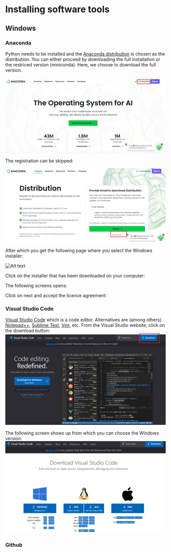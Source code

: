 # Installing software tools

## Windows

### Anaconda

Python needs to be installed and the [Anaconda distribution](https://www.anaconda.com/) is chosen as the distribution. You can either proceed by downloading the full installation or the restriced version (miniconda). Here, we choose to download the full version. 

![Alt text](../images/anaconda_02.png)

The registration can be skipped:

![Alt text](../images/anaconda_04.png)

After which you get the following page where you select the Windows installer:

![Alt text](../images/anaconda_05.png)

Click on the installer that has been downloaded on your computer:

The following screens opens:

Click on next and accept the licence agreement:



### Visual Studio Code

[Visual Studio Code](https://code.visualstudio.com/) which is a code editor. Alternatives are (among others) [Notepad++](https://notepad-plus-plus.org/), [Sublime Text](https://www.sublimetext.com/), [Vim](https://www.vim.org/), etc. 
From the Visual Studio website, click on the download button:
![Alt text](../images/img_vscode_02.png)

The following screen shows up from which you can choose the Windows version:
![Alt text](../images/img_vscode_03.png)


### Github 
